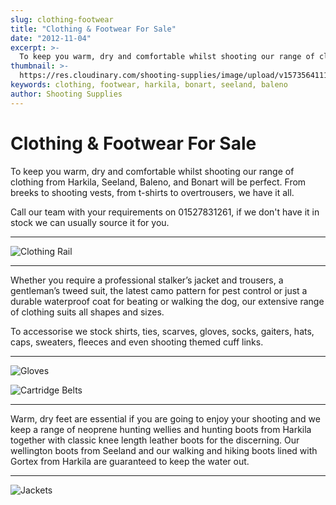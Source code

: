 ```yaml
---
slug: clothing-footwear
title: "Clothing & Footwear For Sale"
date: "2012-11-04"
excerpt: >-
  To keep you warm, dry and comfortable whilst shooting our range of clothing from Harkila, Seeland, Baleno, and Bonart will be perfect.
thumbnail: >-
  https://res.cloudinary.com/shooting-supplies/image/upload/v1573564111/shop/DSC_0158_jorr8g_lgvqtp-1_o85bcz.webp
keywords: clothing, footwear, harkila, bonart, seeland, baleno
author: Shooting Supplies
---
```


# **Clothing & Footwear For Sale**

To keep you warm, dry and comfortable whilst shooting our range of clothing from Harkila, Seeland, Baleno, and Bonart will be perfect. From breeks to shooting vests, from t-shirts to overtrousers, we have it all.

Call our team with your requirements on 01527831261, if we don't have it in stock we can usually source it for you.

---

![Clothing Rail](https://res.cloudinary.com/shooting-supplies/image/upload/v1573564111/shop/DSC_0158_jorr8g_lgvqtp-1_o85bcz.webp)

---

Whether you require a professional stalker’s jacket and trousers, a gentleman’s tweed suit, the latest camo pattern for pest control or just a durable waterproof coat for beating or walking the dog, our extensive range of clothing suits all shapes and sizes.

To accessorise we stock shirts, ties, scarves, gloves, socks, gaiters, hats, caps, sweaters, fleeces and even shooting themed cuff links.

---

![Gloves](https://res.cloudinary.com/shooting-supplies/image/upload/v1573223297/shop/DSC_0154_gdkwzc_l3mcbc.webp)

![Cartridge Belts](https://res.cloudinary.com/shooting-supplies/image/upload/v1573223299/shop/DSC_0155_mlryds_ee7max.webp)

---

Warm, dry feet are essential if you are going to enjoy your shooting and we keep a range of neoprene hunting wellies and hunting boots from Harkila together with classic knee length leather boots for the discerning. Our wellington boots from Seeland and our walking and hiking boots lined with Gortex from Harkila are guaranteed to keep the water out.

---

![Jackets](https://res.cloudinary.com/shooting-supplies/image/upload/v1573223247/shop/DSC_0048_nvuxo5_mnwatb.webp)
